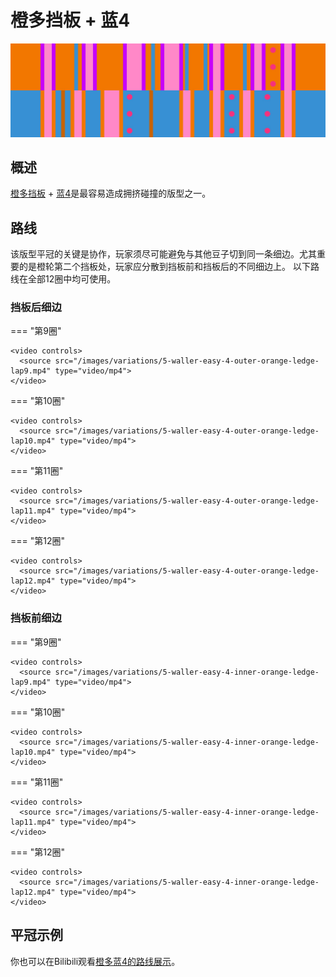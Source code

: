 # 橙多挡板 + 蓝4

![橙多挡板 + 蓝4](../images/variations/5-waller-easy-4.jpg)

## 概述

[橙多挡板](../rolls/5-waller.md) + [蓝4](../rolls/easy-4.md#蓝轮)是最容易造成拥挤碰撞的版型之一。

## 路线

该版型平冠的关键是协作，玩家须尽可能避免与其他豆子切到同一条细边。尤其重要的是橙轮第二个挡板处，玩家应分散到挡板前和挡板后的不同细边上。 以下路线在全部12圈中均可使用。

### 挡板后细边

=== "第9圈"

    <video controls>
      <source src="/images/variations/5-waller-easy-4-outer-orange-ledge-lap9.mp4" type="video/mp4">
    </video>

=== "第10圈"

    <video controls>
      <source src="/images/variations/5-waller-easy-4-outer-orange-ledge-lap10.mp4" type="video/mp4">
    </video>

=== "第11圈"

    <video controls>
      <source src="/images/variations/5-waller-easy-4-outer-orange-ledge-lap11.mp4" type="video/mp4">
    </video>

=== "第12圈"

    <video controls>
      <source src="/images/variations/5-waller-easy-4-outer-orange-ledge-lap12.mp4" type="video/mp4">
    </video>

### 挡板前细边

=== "第9圈"

    <video controls>
      <source src="/images/variations/5-waller-easy-4-inner-orange-ledge-lap9.mp4" type="video/mp4">
    </video>

=== "第10圈"

    <video controls>
      <source src="/images/variations/5-waller-easy-4-inner-orange-ledge-lap10.mp4" type="video/mp4">
    </video>

=== "第11圈"

    <video controls>
      <source src="/images/variations/5-waller-easy-4-inner-orange-ledge-lap11.mp4" type="video/mp4">
    </video>

=== "第12圈"

    <video controls>
      <source src="/images/variations/5-waller-easy-4-inner-orange-ledge-lap12.mp4" type="video/mp4">
    </video>

## 平冠示例

你也可以在Bilibili观看[橙多蓝4的路线展示](https://www.bilibili.com/video/BV1PB4y1i7fh?p=4)。

